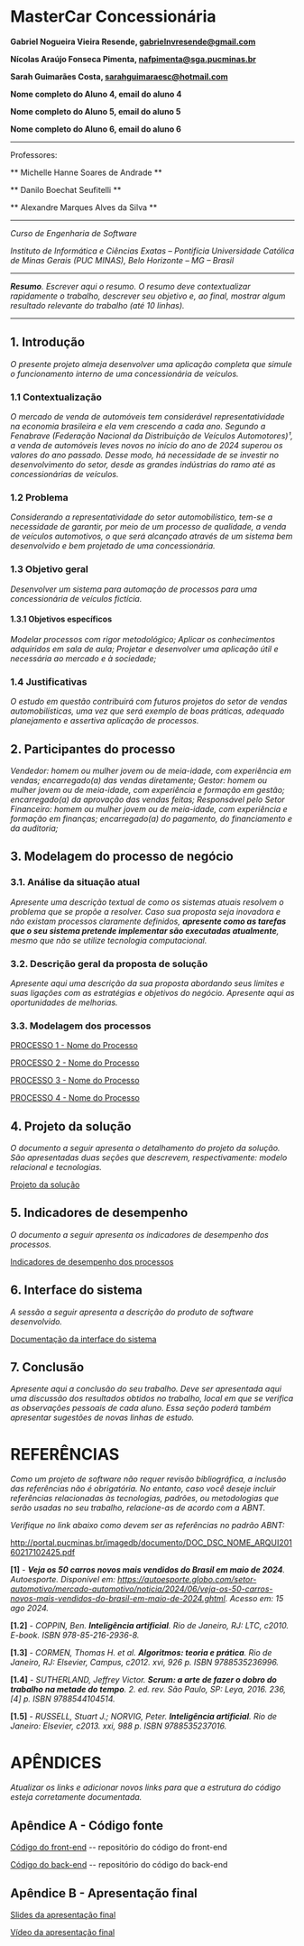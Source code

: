 # MasterCar Concessionária


**Gabriel Nogueira Vieira Resende, gabrielnvresende@gmail.com**

**Nícolas Araújo Fonseca Pimenta, nafpimenta@sga.pucminas.br**

**Sarah Guimarães Costa, sarahguimaraesc@hotmail.com**

**Nome completo do Aluno 4, email do aluno 4**

**Nome completo do Aluno 5, email do aluno 5**

**Nome completo do Aluno 6, email do aluno 6**

---

Professores:

** Michelle Hanne Soares de Andrade **

** Danilo Boechat Seufitelli **

** Alexandre Marques Alves da Silva **

---

_Curso de Engenharia de Software_

_Instituto de Informática e Ciências Exatas – Pontifícia Universidade Católica de Minas Gerais (PUC MINAS), Belo Horizonte – MG – Brasil_

---

_**Resumo**. Escrever aqui o resumo. O resumo deve contextualizar rapidamente o trabalho, descrever seu objetivo e, ao final, 
mostrar algum resultado relevante do trabalho (até 10 linhas)._

---


## 1. Introdução

_O presente projeto almeja desenvolver uma aplicação completa que simule o funcionamento interno de uma concessionária de veículos._

### 1.1 Contextualização

_O mercado de venda de automóveis tem considerável representatividade na economia brasileira e ela vem crescendo a cada ano. Segundo a Fenabrave (Federação Nacional da Distribuição de Veículos Automotores)¹,  a venda de automóveis leves novos no início do ano de 2024 superou os valores do ano passado. Desse modo, há necessidade de se investir no desenvolvimento do setor, desde as grandes indústrias do ramo até as concessionárias de veículos._

### 1.2 Problema

_Considerando a representatividade do setor automobilístico, tem-se a necessidade de garantir, por meio de um processo de qualidade, a venda de veículos automotivos, o que será alcançado através de um sistema bem desenvolvido e bem projetado de uma concessionária._

### 1.3 Objetivo geral

_Desenvolver um sistema para automação de processos para uma concessionária de veículos fictícia._

#### 1.3.1 Objetivos específicos

_Modelar processos com rigor metodológico;_
_Aplicar os conhecimentos adquiridos em sala de aula;_
_Projetar e desenvolver uma aplicação útil e necessária ao mercado e à sociedade;_

### 1.4 Justificativas

_O estudo em questão contribuirá com futuros projetos do setor de vendas automobilísticas, uma vez que será exemplo de boas práticas, adequado planejamento e assertiva aplicação de processos._

## 2. Participantes do processo

_Vendedor: homem ou mulher jovem ou de meia-idade, com experiência em vendas; encarregado(a) das vendas diretamente;_
_Gestor: homem ou mulher jovem ou de meia-idade, com experiência e formação em gestão; encarregado(a) da aprovação das vendas feitas;_
_Responsável pelo Setor Financeiro: homem ou mulher jovem ou de meia-idade, com experiência e formação em finanças; encarregado(a) do pagamento, do financiamento e da auditoria;_

## 3. Modelagem do processo de negócio

### 3.1. Análise da situação atual

_Apresente uma descrição textual de como os sistemas atuais resolvem o problema que se propõe a resolver.  Caso sua proposta seja inovadora e não existam processos claramente definidos, **apresente como as tarefas que o seu sistema pretende implementar são executadas atualmente**, mesmo que não se utilize tecnologia computacional._

### 3.2. Descrição geral da proposta de solução

_Apresente aqui uma descrição da sua proposta abordando seus limites e suas ligações com as estratégias e objetivos do negócio. Apresente aqui as oportunidades de melhorias._

### 3.3. Modelagem dos processos

[PROCESSO 1 - Nome do Processo](processo-1-nome-do-processo.md "Detalhamento do Processo 1.")

[PROCESSO 2 - Nome do Processo](processo-2-nome-do-processo.md "Detalhamento do Processo 2.")

[PROCESSO 3 - Nome do Processo](processo-3-nome-do-processo.md "Detalhamento do Processo 3.")

[PROCESSO 4 - Nome do Processo](processo-4-nome-do-processo.md "Detalhamento do Processo 4.")

## 4. Projeto da solução

_O documento a seguir apresenta o detalhamento do projeto da solução. São apresentadas duas seções que descrevem, respectivamente: modelo relacional e tecnologias._

[Projeto da solução](solution-design.md "Detalhamento do projeto da solução: modelo relacional e tecnologias.")


## 5. Indicadores de desempenho

_O documento a seguir apresenta os indicadores de desempenho dos processos._

[Indicadores de desempenho dos processos](performance-indicators.md)


## 6. Interface do sistema

_A sessão a seguir apresenta a descrição do produto de software desenvolvido._ 

[Documentação da interface do sistema](interface.md)

## 7. Conclusão

_Apresente aqui a conclusão do seu trabalho. Deve ser apresentada aqui uma discussão dos resultados obtidos no trabalho, local em que se verifica as observações pessoais de cada aluno. Essa seção poderá também apresentar sugestões de novas linhas de estudo._

# REFERÊNCIAS

_Como um projeto de software não requer revisão bibliográfica, a inclusão das referências não é obrigatória. No entanto, caso você deseje incluir referências relacionadas às tecnologias, padrões, ou metodologias que serão usadas no seu trabalho, relacione-as de acordo com a ABNT._

_Verifique no link abaixo como devem ser as referências no padrão ABNT:_

http://portal.pucminas.br/imagedb/documento/DOC_DSC_NOME_ARQUI20160217102425.pdf

**[1]** - _**Veja os 50 carros novos mais vendidos do Brasil em maio de 2024**. Autoesporte. Disponível em: https://autoesporte.globo.com/setor-automotivo/mercado-automotivo/noticia/2024/06/veja-os-50-carros-novos-mais-vendidos-do-brasil-em-maio-de-2024.ghtml. Acesso em: 15 ago 2024._

**[1.2]** - _COPPIN, Ben. **Inteligência artificial**. Rio de Janeiro, RJ: LTC, c2010. E-book. ISBN 978-85-216-2936-8._

**[1.3]** - _CORMEN, Thomas H. et al. **Algoritmos: teoria e prática**. Rio de Janeiro, RJ: Elsevier, Campus, c2012. xvi, 926 p. ISBN 9788535236996._

**[1.4]** - _SUTHERLAND, Jeffrey Victor. **Scrum: a arte de fazer o dobro do trabalho na metade do tempo**. 2. ed. rev. São Paulo, SP: Leya, 2016. 236, [4] p. ISBN 9788544104514._

**[1.5]** - _RUSSELL, Stuart J.; NORVIG, Peter. **Inteligência artificial**. Rio de Janeiro: Elsevier, c2013. xxi, 988 p. ISBN 9788535237016._



# APÊNDICES


_Atualizar os links e adicionar novos links para que a estrutura do código esteja corretamente documentada._


## Apêndice A - Código fonte

[Código do front-end](../src/front) -- repositório do código do front-end

[Código do back-end](../src/back)  -- repositório do código do back-end


## Apêndice B - Apresentação final


[Slides da apresentação final](presentations/)


[Vídeo da apresentação final](video/)






